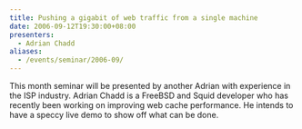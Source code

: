 ```yaml
---
title: Pushing a gigabit of web traffic from a single machine
date: 2006-09-12T19:30:00+08:00
presenters:
  - Adrian Chadd
aliases:
  - /events/seminar/2006-09/
---
```


This month seminar will be presented by another Adrian with experience
in the ISP industry. Adrian Chadd is a FreeBSD and Squid developer who
has recently been working on improving web cache performance. He intends
to have a speccy live demo to show off what can be done.

<!-- **Where:** Open Source WA meeting room, Tech Park -->
